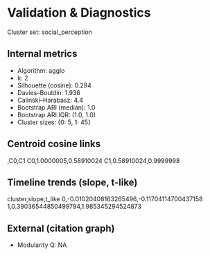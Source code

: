 # Validation & Diagnostics

Cluster set: social_perception

## Internal metrics

- Algorithm: agglo
- k: 2
- Silhouette (cosine): 0.294
- Davies–Bouldin: 1.936
- Calinski–Harabasz: 4.4
- Bootstrap ARI (median): 1.0
- Bootstrap ARI IQR: (1.0, 1.0)
- Cluster sizes: {0: 5, 1: 45}

## Centroid cosine links

,C0,C1
C0,1.0000005,0.58910024
C1,0.58910024,0.9999998

## Timeline trends (slope, t-like)

cluster,slope,t_like
0,-0.01020408163265496,-0.11704114700437158
1,0.39036544850499794,1.985345294524873

## External (citation graph)

- Modularity Q: NA
